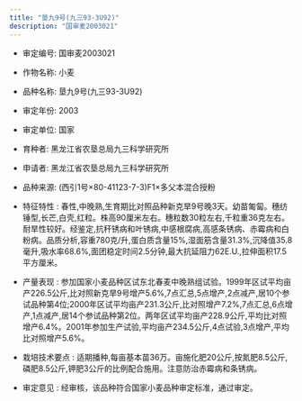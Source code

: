 ```yaml
---
title: "垦九9号(九三93-3U92)"
description: "国审麦2003021"
---
```

* 审定编号:  国审麦2003021

*  作物名称:  小麦

*  品种名称:  垦九9号(九三93-3U92)

*  审定年份:  2003

*  审定单位:  国家

* 育种者:  黑龙江省农垦总局九三科学研究所

*  申请者:  黑龙江省农垦总局九三科学研究所

*  品种来源:  (西引1号×80-41123-7-3)F1×多父本混合授粉

*  特征特性 : 
春性,中晚熟,生育期比对照品种新克旱9号晚3天。幼苗匍匐。穗纺锤型,长芒,白壳,红粒。株高90厘米左右。穗粒数30粒左右,千粒重36克左右。耐旱性较好。经鉴定,抗秆锈病和叶锈病,中感根腐病,高感条锈病、赤霉病和白粉病。品质分析,容重780克/升,蛋白质含量15%,湿面筋含量31.3%,沉降值35.8毫升,吸水率68.6%,面团稳定时间2.5分钟,最大抗延阻力62E.U.,拉伸面积17.5平方厘米。
 
*  产量表现 : 
参加国家小麦品种区试东北春麦中晚熟组试验。1999年区试平均亩产226.5公斤,比对照新克旱9号增产5.6%,7点汇总,5点增产,2点减产,居10个参试品种第4位;2000年区试平均亩产231.3公斤,比对照增产7.2%,7点汇总,6点增产,1点减产,居14个参试品种第2位。两年区试平均亩产228.9公斤,平均比对照增产6.4%。2001年参加生产试验,平均亩产234.5公斤,4点试验,3点增产,平均比对照增产5.6%。

*  栽培技术要点 : 
适期播种,每亩基本苗36万。亩施化肥20公斤,按氮肥8.5公斤,磷肥8.5公斤,钾肥3公斤的比例配合施用。注意防治赤霉病和条锈病。

*  审定意见 : 
经审核，该品种符合国家小麦品种审定标准，通过审定。
